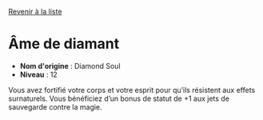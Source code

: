 [Revenir à la liste](..)

# Âme de diamant

 * **Nom d'origine** : Diamond Soul
 * **Niveau** : 12


<p>Vous avez fortifié votre corps et votre esprit pour qu’ils résistent aux effets surnaturels. Vous bénéficiez d’un bonus de statut de +1 aux jets de sauvegarde contre la magie.</p>